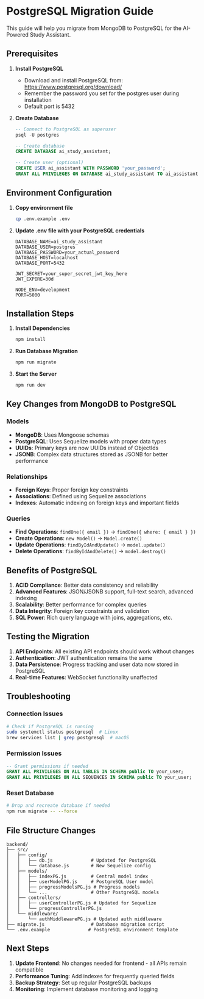 # PostgreSQL Migration Guide

This guide will help you migrate from MongoDB to PostgreSQL for the AI-Powered Study Assistant.

## Prerequisites

1. **Install PostgreSQL**
   - Download and install PostgreSQL from: https://www.postgresql.org/download/
   - Remember the password you set for the postgres user during installation
   - Default port is 5432

2. **Create Database**
   ```sql
   -- Connect to PostgreSQL as superuser
   psql -U postgres
   
   -- Create database
   CREATE DATABASE ai_study_assistant;
   
   -- Create user (optional)
   CREATE USER ai_assistant WITH PASSWORD 'your_password';
   GRANT ALL PRIVILEGES ON DATABASE ai_study_assistant TO ai_assistant;
   ```

## Environment Configuration

1. **Copy environment file**
   ```bash
   cp .env.example .env
   ```

2. **Update .env file with your PostgreSQL credentials**
   ```env
   DATABASE_NAME=ai_study_assistant
   DATABASE_USER=postgres
   DATABASE_PASSWORD=your_actual_password
   DATABASE_HOST=localhost
   DATABASE_PORT=5432
   
   JWT_SECRET=your_super_secret_jwt_key_here
   JWT_EXPIRE=30d
   
   NODE_ENV=development
   PORT=5000
   ```

## Installation Steps

1. **Install Dependencies**
   ```bash
   npm install
   ```

2. **Run Database Migration**
   ```bash
   npm run migrate
   ```

3. **Start the Server**
   ```bash
   npm run dev
   ```

## Key Changes from MongoDB to PostgreSQL

### Models
- **MongoDB**: Uses Mongoose schemas
- **PostgreSQL**: Uses Sequelize models with proper data types
- **UUIDs**: Primary keys are now UUIDs instead of ObjectIds
- **JSONB**: Complex data structures stored as JSONB for better performance

### Relationships
- **Foreign Keys**: Proper foreign key constraints
- **Associations**: Defined using Sequelize associations
- **Indexes**: Automatic indexing on foreign keys and important fields

### Queries
- **Find Operations**: `findOne({ email })` → `findOne({ where: { email } })`
- **Create Operations**: `new Model()` → `Model.create()`
- **Update Operations**: `findByIdAndUpdate()` → `model.update()`
- **Delete Operations**: `findByIdAndDelete()` → `model.destroy()`

## Benefits of PostgreSQL

1. **ACID Compliance**: Better data consistency and reliability
2. **Advanced Features**: JSON/JSONB support, full-text search, advanced indexing
3. **Scalability**: Better performance for complex queries
4. **Data Integrity**: Foreign key constraints and validation
5. **SQL Power**: Rich query language with joins, aggregations, etc.

## Testing the Migration

1. **API Endpoints**: All existing API endpoints should work without changes
2. **Authentication**: JWT authentication remains the same
3. **Data Persistence**: Progress tracking and user data now stored in PostgreSQL
4. **Real-time Features**: WebSocket functionality unaffected

## Troubleshooting

### Connection Issues
```bash
# Check if PostgreSQL is running
sudo systemctl status postgresql  # Linux
brew services list | grep postgresql  # macOS
```

### Permission Issues
```sql
-- Grant permissions if needed
GRANT ALL PRIVILEGES ON ALL TABLES IN SCHEMA public TO your_user;
GRANT ALL PRIVILEGES ON ALL SEQUENCES IN SCHEMA public TO your_user;
```

### Reset Database
```bash
# Drop and recreate database if needed
npm run migrate -- --force
```

## File Structure Changes

```
backend/
├── src/
│   ├── config/
│   │   ├── db.js              # Updated for PostgreSQL
│   │   └── database.js        # New Sequelize config
│   ├── models/
│   │   ├── indexPG.js         # Central model index
│   │   ├── userModelPG.js     # PostgreSQL User model
│   │   ├── progressModelsPG.js # Progress models
│   │   └── ...                # Other PostgreSQL models
│   ├── controllers/
│   │   ├── userControllerPG.js # Updated for Sequelize
│   │   └── progressControllerPG.js
│   └── middleware/
│       └── authMiddlewarePG.js # Updated auth middleware
├── migrate.js                 # Database migration script
└── .env.example              # PostgreSQL environment template
```

## Next Steps

1. **Update Frontend**: No changes needed for frontend - all APIs remain compatible
2. **Performance Tuning**: Add indexes for frequently queried fields
3. **Backup Strategy**: Set up regular PostgreSQL backups
4. **Monitoring**: Implement database monitoring and logging